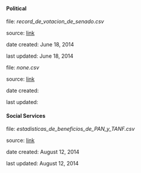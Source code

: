 #### Political

<p>file: <i>record_de_votacion_de_senado.csv</i></p>
<p>source: <a href='https://data.pr.gov/en/Abierto/Record-de-Votaci-n-de-Senado/fu3e-fj3e'>link</a></p>
<p>date created: June 18, 2014</p>
<p>last updated: June 18, 2014</p>

<p>file: <i>none.csv</i></p>
<p>source: <a href=''>link</a></p>
<p>date created: </p>
<p>last updated: </p>

#### Social Services

<p>file: <i>estadisticas_de_beneficios_de_PAN_y_TANF.csv</i></p>
<p>source: <a href='https://data.pr.gov/en/Familia-y-Servicio-Social/Estadisticas-de-Beneficios-de-PAN-y-TANF/rd77-7s4b'>link</a></p>
<p>date created: August 12, 2014</p>
<p>last updated: August 12, 2014</p>
